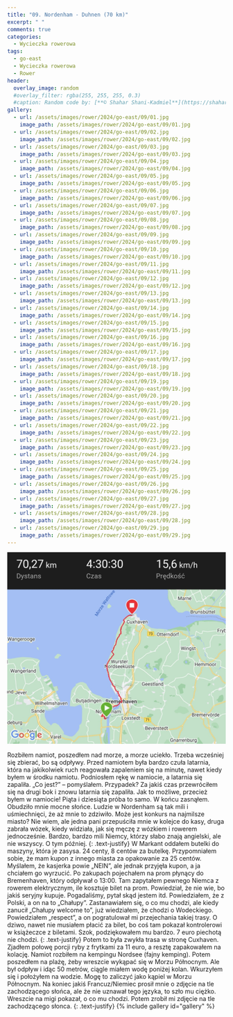 ```yaml
---
title: "09. Nordenham - Duhnen (70 km)"
excerpt: " "
comments: true
categories:
  - Wycieczka rowerowa
tags:
  - go-east
  - Wycieczka rowerowa
  - Rower
header:
  overlay_image: random
  #overlay_filter: rgba(255, 255, 255, 0.3)
  #caption: Random code by: [**© Shahar Shani-Kadmiel**](https://shaharkadmiel.github.io)"
gallery:
  - url: /assets/images/rower/2024/go-east/09/01.jpg
    image_path: /assets/images/rower/2024/go-east/09/01.jpg
  - url: /assets/images/rower/2024/go-east/09/02.jpg
    image_path: /assets/images/rower/2024/go-east/09/02.jpg
  - url: /assets/images/rower/2024/go-east/09/03.jpg
    image_path: /assets/images/rower/2024/go-east/09/03.jpg
  - url: /assets/images/rower/2024/go-east/09/04.jpg
    image_path: /assets/images/rower/2024/go-east/09/04.jpg
  - url: /assets/images/rower/2024/go-east/09/05.jpg
    image_path: /assets/images/rower/2024/go-east/09/05.jpg
  - url: /assets/images/rower/2024/go-east/09/06.jpg
    image_path: /assets/images/rower/2024/go-east/09/06.jpg
  - url: /assets/images/rower/2024/go-east/09/07.jpg
    image_path: /assets/images/rower/2024/go-east/09/07.jpg
  - url: /assets/images/rower/2024/go-east/09/08.jpg
    image_path: /assets/images/rower/2024/go-east/09/08.jpg
  - url: /assets/images/rower/2024/go-east/09/09.jpg
    image_path: /assets/images/rower/2024/go-east/09/09.jpg
  - url: /assets/images/rower/2024/go-east/09/10.jpg
    image_path: /assets/images/rower/2024/go-east/09/10.jpg
  - url: /assets/images/rower/2024/go-east/09/11.jpg
    image_path: /assets/images/rower/2024/go-east/09/11.jpg
  - url: /assets/images/rower/2024/go-east/09/12.jpg
    image_path: /assets/images/rower/2024/go-east/09/12.jpg
  - url: /assets/images/rower/2024/go-east/09/13.jpg
    image_path: /assets/images/rower/2024/go-east/09/13.jpg
  - url: /assets/images/rower/2024/go-east/09/14.jpg
    image_path: /assets/images/rower/2024/go-east/09/14.jpg
  - url: /assets/images/rower/2024/go-east/09/15.jpg
    image_path: /assets/images/rower/2024/go-east/09/15.jpg
  - url: /assets/images/rower/2024/go-east/09/16.jpg
    image_path: /assets/images/rower/2024/go-east/09/16.jpg
  - url: /assets/images/rower/2024/go-east/09/17.jpg
    image_path: /assets/images/rower/2024/go-east/09/17.jpg
  - url: /assets/images/rower/2024/go-east/09/18.jpg
    image_path: /assets/images/rower/2024/go-east/09/18.jpg
  - url: /assets/images/rower/2024/go-east/09/19.jpg
    image_path: /assets/images/rower/2024/go-east/09/19.jpg
  - url: /assets/images/rower/2024/go-east/09/20.jpg
    image_path: /assets/images/rower/2024/go-east/09/20.jpg
  - url: /assets/images/rower/2024/go-east/09/21.jpg
    image_path: /assets/images/rower/2024/go-east/09/21.jpg
  - url: /assets/images/rower/2024/go-east/09/22.jpg
    image_path: /assets/images/rower/2024/go-east/09/22.jpg
  - url: /assets/images/rower/2024/go-east/09/23.jpg
    image_path: /assets/images/rower/2024/go-east/09/23.jpg
  - url: /assets/images/rower/2024/go-east/09/24.jpg
    image_path: /assets/images/rower/2024/go-east/09/24.jpg
  - url: /assets/images/rower/2024/go-east/09/25.jpg
    image_path: /assets/images/rower/2024/go-east/09/25.jpg
  - url: /assets/images/rower/2024/go-east/09/26.jpg
    image_path: /assets/images/rower/2024/go-east/09/26.jpg
  - url: /assets/images/rower/2024/go-east/09/27.jpg
    image_path: /assets/images/rower/2024/go-east/09/27.jpg
  - url: /assets/images/rower/2024/go-east/09/28.jpg
    image_path: /assets/images/rower/2024/go-east/09/28.jpg
  - url: /assets/images/rower/2024/go-east/09/29.jpg
    image_path: /assets/images/rower/2024/go-east/09/29.jpg
---
```

[![mapka](/assets/images/rower/2024/go-east/09/mapka.png)](https://connect.garmin.com/modern/activity/16622947237)

Rozbiłem namiot, poszedłem nad morze, a morze uciekło. Trzeba wcześniej się zbierać, bo są odpływy. Przed namiotem była bardzo czuła latarnia, która na jakikolwiek ruch reagowała zapaleniem się na minutę, nawet kiedy byłem w środku namiotu. Podniosłem rękę w namiocie, a latarnia się zapaliła. „Co jest?” – pomyślałem. Przypadek? Za jakiś czas przewróciłem się na drugi bok i znowu latarnia się zapaliła. Jak to możliwe, przecież byłem w namiocie! Piąta i dziesiąta próba to samo. W końcu zasnąłem. Obudziło mnie mocne słońce. Ludzie w Nordenham są tak mili i uśmiechnięci, że aż mnie to zdziwiło. Może jest konkurs na najmilsze miasto? Nie wiem, ale jedna pani przepuściła mnie w kolejce do kasy, druga zabrała wózek, kiedy widziała, jak się męczę z wózkiem i rowerem jednocześnie. Bardzo, bardzo mili Niemcy, którzy słabo znają angielski, ale nie wszyscy. O tym później.
{: .text-justify}
W Markant oddałem butelki do maszyny, która je zasysa. 24 centy, 8 centów za butelkę. Przypomniałem sobie, że mam kupon z innego miasta za opakowanie za 25 centów. Myślałem, że kasjerka powie „NEIN”, ale jednak przyjęła kupon, a ja chciałem go wyrzucić. Po zakupach pojechałem na prom płynący do Bremenhaven, który odpływał o 13:00. Tam zapytałem pewnego Niemca z rowerem elektrycznym, ile kosztuje bilet na prom. Powiedział, że nie wie, bo jakiś seryjny kupuje. Pogadaliśmy, pytał skąd jestem itd. Powiedziałem, że z Polski, a on na to „Chałupy”. Zastanawiałem się, o co mu chodzi, ale kiedy zanucił „Chałupy welcome to”, już wiedziałem, że chodzi o Wodeckiego. Powiedziałem „respect”, a on pogratulował mi przejechania takiej trasy. O dziwo, nawet nie musiałem płacić za bilet, bo coś tam pokazał kontrolerowi w książeczce z biletami. Szok, podziękowałem mu bardzo. 7 euro piechotą nie chodzi.
{: .text-justify}
Potem to była zwykła trasa w stronę Cuxhaven. Zjadłem połowę porcji ryby z frytkami za 11 euro, a resztę zapakowałem na kolację. Namiot rozbiłem na kempingu Nordsee (fajny kemping). Potem poszedłem na plażę, żeby wreszcie wykąpać się w Morzu Północnym. Ale był odpływ i idąc 50 metrów, ciągle miałem wodę poniżej kolan. Wkurzyłem się i położyłem na wodzie. Mogę to zaliczyć jako kąpiel w Morzu Północnym. Na koniec jakiś Francuz/Niemiec prosił mnie o zdjęcie na tle zachodzącego słońca, ale że nie uznawał tego języka, to szło mu ciężko. Wreszcie na migi pokazał, o co mu chodzi. Potem zrobił mi zdjęcie na tle zachodzącego słonca.
{: .text-justify}
{% include gallery id="gallery" %}


